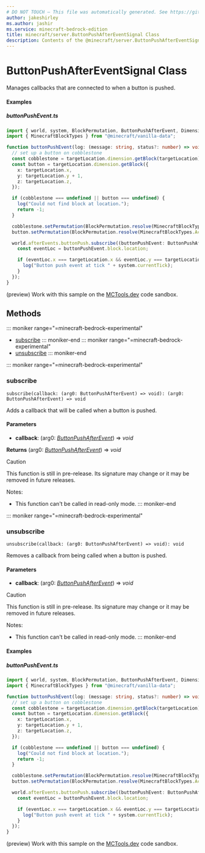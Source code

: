 ```yaml
---
# DO NOT TOUCH — This file was automatically generated. See https://github.com/mojang/minecraftapidocsgenerator to modify descriptions, examples, etc.
author: jakeshirley
ms.author: jashir
ms.service: minecraft-bedrock-edition
title: minecraft/server.ButtonPushAfterEventSignal Class
description: Contents of the @minecraft/server.ButtonPushAfterEventSignal class.
---
```

# ButtonPushAfterEventSignal Class

Manages callbacks that are connected to when a button is pushed.

#### Examples

##### ***buttonPushEvent.ts***

```typescript
import { world, system, BlockPermutation, ButtonPushAfterEvent, DimensionLocation } from "@minecraft/server";
import { MinecraftBlockTypes } from "@minecraft/vanilla-data";

function buttonPushEvent(log: (message: string, status?: number) => void, targetLocation: DimensionLocation) {
  // set up a button on cobblestone
  const cobblestone = targetLocation.dimension.getBlock(targetLocation);
  const button = targetLocation.dimension.getBlock({
    x: targetLocation.x,
    y: targetLocation.y + 1,
    z: targetLocation.z,
  });

  if (cobblestone === undefined || button === undefined) {
    log("Could not find block at location.");
    return -1;
  }

  cobblestone.setPermutation(BlockPermutation.resolve(MinecraftBlockTypes.Cobblestone));
  button.setPermutation(BlockPermutation.resolve(MinecraftBlockTypes.AcaciaButton).withState("facing_direction", 1));

  world.afterEvents.buttonPush.subscribe((buttonPushEvent: ButtonPushAfterEvent) => {
    const eventLoc = buttonPushEvent.block.location;

    if (eventLoc.x === targetLocation.x && eventLoc.y === targetLocation.y + 1 && eventLoc.z === targetLocation.z) {
      log("Button push event at tick " + system.currentTick);
    }
  });
}
```

(preview) Work with this sample on the [MCTools.dev](https://mctools.dev/?open=gp/buttonPushEvent.ts) code sandbox.

## Methods
::: moniker range="=minecraft-bedrock-experimental"
- [subscribe](#subscribe)
::: moniker-end
::: moniker range="=minecraft-bedrock-experimental"
- [unsubscribe](#unsubscribe)
::: moniker-end

::: moniker range="=minecraft-bedrock-experimental"
### **subscribe**
`
subscribe(callback: (arg0: ButtonPushAfterEvent) => void): (arg0: ButtonPushAfterEvent) => void
`

Adds a callback that will be called when a button is pushed.

#### **Parameters**
- **callback**: (arg0: [*ButtonPushAfterEvent*](ButtonPushAfterEvent.md)) => *void*

**Returns** (arg0: [*ButtonPushAfterEvent*](ButtonPushAfterEvent.md)) => *void*

> [!CAUTION]
> This function is still in pre-release.  Its signature may change or it may be removed in future releases.
  
Notes:
- This function can't be called in read-only mode.
::: moniker-end

::: moniker range="=minecraft-bedrock-experimental"
### **unsubscribe**
`
unsubscribe(callback: (arg0: ButtonPushAfterEvent) => void): void
`

Removes a callback from being called when a button is pushed.

#### **Parameters**
- **callback**: (arg0: [*ButtonPushAfterEvent*](ButtonPushAfterEvent.md)) => *void*

> [!CAUTION]
> This function is still in pre-release.  Its signature may change or it may be removed in future releases.
  
Notes:
- This function can't be called in read-only mode.
::: moniker-end

#### Examples

##### ***buttonPushEvent.ts***

```typescript
import { world, system, BlockPermutation, ButtonPushAfterEvent, DimensionLocation } from "@minecraft/server";
import { MinecraftBlockTypes } from "@minecraft/vanilla-data";

function buttonPushEvent(log: (message: string, status?: number) => void, targetLocation: DimensionLocation) {
  // set up a button on cobblestone
  const cobblestone = targetLocation.dimension.getBlock(targetLocation);
  const button = targetLocation.dimension.getBlock({
    x: targetLocation.x,
    y: targetLocation.y + 1,
    z: targetLocation.z,
  });

  if (cobblestone === undefined || button === undefined) {
    log("Could not find block at location.");
    return -1;
  }

  cobblestone.setPermutation(BlockPermutation.resolve(MinecraftBlockTypes.Cobblestone));
  button.setPermutation(BlockPermutation.resolve(MinecraftBlockTypes.AcaciaButton).withState("facing_direction", 1));

  world.afterEvents.buttonPush.subscribe((buttonPushEvent: ButtonPushAfterEvent) => {
    const eventLoc = buttonPushEvent.block.location;

    if (eventLoc.x === targetLocation.x && eventLoc.y === targetLocation.y + 1 && eventLoc.z === targetLocation.z) {
      log("Button push event at tick " + system.currentTick);
    }
  });
}
```

(preview) Work with this sample on the [MCTools.dev](https://mctools.dev/?open=gp/buttonPushEvent.ts) code sandbox.

